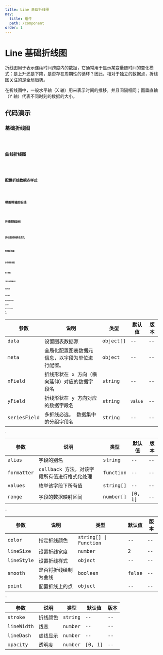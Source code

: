 ```yaml
---
title: Line 基础折线图
nav:
  title: 组件
  path: /component
order: 1
---
```


# Line 基础折线图

折线图用于表示连续时间跨度内的数据，它通常用于显示某变量随时间的变化模式：是上升还是下降，是否存在周期性的循环？因此，相对于独立的数据点，折线图关注的是全局趋势。

在折线图中，一般水平轴（X 轴）用来表示时间的推移，并且间隔相同；而垂直轴（Y 轴）代表不同时刻的数据的大小。

## 代码演示

### 基础折线图

<code src="./demo/demo-01.tsx" />

### 曲线折线图

<code src="./demo/demo-02.tsx" />

### 配置折线数据点样式

<code src="./demo/demo-03.tsx" />

### 带缩略轴的折线

<code src="./demo/demo-04.tsx" />

### 折线图辅助线

<code src="./demo/demo-05.tsx" />

### 折线图线条颜色变化

<code src="./demo/demo-06.tsx" />

### 阶梯折线图

<code src="./demo/demo-07.tsx" />

### 多阶梯折线图

<code src="./demo/demo-08.tsx" />

### 多折线图

<code src="./demo/demo-09.tsx" />

### 二氧化碳排放量来源

<code src="./demo/demo-10.tsx" />

### 多折线动画

<code src="./demo/demo-11.tsx" />

### 指定折线颜色

<code src="./demo/demo-12.tsx" />

### 通过回调函数指定折线颜色

<code src="./demo/demo-13.tsx" />

### 指定折线样式

<code src="./demo/demo-14.tsx" />

### 指定 point marker 激活的样式

<code src="./demo/demo-15.tsx" />

## API

### 数据映射

| 参数        | 说明                                             | 类型     | 默认值  | 版本 |
| ----------- | ------------------------------------------------ | -------- | ------- | ---- |
| data        | 设置图表数据源                                   | object[] | --      | --   |
| meta        | 全局化配置图表数据元信息，以字段为单位进行配置。 | object   | --      | --   |
| xField      | 折线形状在 x 方向（横向延伸）对应的数据字段名    | string   | --      | --   |
| yField      | 折线形状在 y 方向对应的数据字段名                | string   | `value` | --   |
| seriesField | 多折线必选。 数据集中的分组字段名                | string   | --      | --   |

**meta**

| 参数      | 说明                                        | 类型     | 默认值 | 版本 |
| --------- | ------------------------------------------- | -------- | ------ | ---- |
| alias     | 字段的别名                                  | string   | --     | --   |
| formatter | callback 方法，对该字段所有值进行格式化处理 | function | --     | --   |
| values    | 枚举该字段下所有值                          | string[] | --     | --   |
| range     | 字段的数据映射区间                          | number[] | [0, 1] | --   |

### 图形样式

| 参数      | 说明                 | 类型                 | 默认值 | 版本 |
| --------- | -------------------- | -------------------- | ------ | ---- |
| color     | 指定折线颜色         | string[] \| Function | --     | --   |
| lineSize  | 设置折线宽度         | number               | 2      | --   |
| lineStyle | 设置折线样式         | object               | --     | --   |
| smooth    | 是否将折线绘制为曲线 | boolean              | false  | --   |
| point     | 配置折线上的点       | object               | --     | --   |

**lineStyle**

| 参数      | 说明     | 类型   | 默认值 | 版本 |
| --------- | -------- | ------ | ------ | ---- |
| stroke    | 折线颜色 | string | --     | --   |
| lineWidth | 线宽     | number | --     | --   |
| lineDash  | 虚线显示 | number | --     | --   |
| opacity   | 透明度   | number | [0, 1] | --   |
